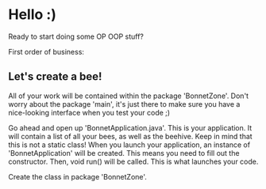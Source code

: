 # Hello :)

Ready to start doing some OP OOP stuff?

First order of business:

##	Let's create a bee!

All of your work will be contained within the package 'BonnetZone'.
Don't worry about the package 'main', it's just there to make sure
you have a nice-looking interface when you test your code ;)

Go ahead and open up 'BonnetApplication.java'.
This is your application. It will contain a list of all your bees,
as well as the beehive.
Keep in mind that this is not a static class! When you launch your
application, an instance of 'BonnetApplication' will be created.
This means you need to fill out the constructor. Then, void run()
will be called. This is what launches your code.

Create the class <Abeille> in package 'BonnetZone'.
